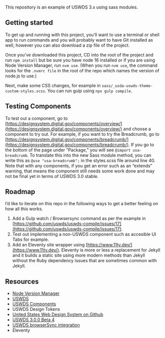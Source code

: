 This repository is an example of USWDS 3.x using sass modules. 

## Getting started

To get up and running with this project, you’ll want to use a terminal or shell app to run commands and you will probably want to have Git installed as well, however you can also download a zip file of the project.

Once you’ve downloaded this project, CD into the root of the project and run `npm install` but be sure you have node 16 installed or if you are using Node Version Manager, run `nvm use`. (When you run `nvm use`, the command looks for the `.nvmrc file` in the root of the repo which names the version of node.js to use.)

Next, make some CSS changes, for example in `sass/_usda-uswds-theme-custom-styles.scss`. You can run gulp using `npx gulp compile`. 

## Testing Components 
To test out a component, go to [https://designsystem.digital.gov/components/overview/](https://designsystem.digital.gov/components/overview/) and choose a component to try out. For example, if you want to try the Breadcrumb, go to [https://designsystem.digital.gov/components/breadcrumb/](https://designsystem.digital.gov/components/breadcrumb/). If you go to the bottom of the page under “Package," you will see `@import usa-breadcrumb`. To translate this into the new Sass module method, you can write this as `@use "usa-breadcrumb";` in the styles.scss file around line 40. Note that with any components, if you get an error such as an “extends” warning, that means the component still needs some work done and may not be final yet in terms of USWDS 3.0 stable. 

## Roadmap
I’d like to iterate on this repo in the following ways to get a better feeling on how all this works.  

1. Add a Gulp watch / Browsersync command as per the example in [https://github.com/uswds/uswds-compile/issues/17](https://github.com/uswds/uswds-compile/issues/17). 
2. Test out implementing a non-USWDS component such as accesible UI Tabs for example. 
3. Add an Eleventy site wrapper using [https://www.11ty.dev/](https://www.11ty.dev/). Eleventy is more or less a replacement for Jekyll and it builds a static site using more modern methods than Jekyll without the Ruby dependency issues that are sometimes common with Jekyll.

## Resources
* [Node Version Manager](https://github.com/nvm-sh/nvm)
* [USWDS](https://designsystem.digital.gov/)
* [USWDS Components](https://designsystem.digital.gov/components/overview/)
* USWDS Design Tokens
* [United States Web Design System on Github](https://github.com/uswds/uswds)
* [USWDS 3.0.0 Beta 4](https://github.com/uswds/uswds/discussions/4587)
* [USWDS browserSync integration](https://github.com/uswds/uswds-compile/issues/17)
* Eleventy
